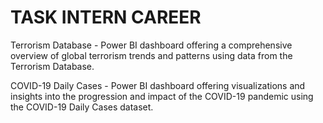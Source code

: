 # TASK INTERN CAREER
Terrorism Database - Power BI dashboard offering a comprehensive overview of global terrorism trends and patterns using data from the Terrorism Database.

COVID-19 Daily Cases - Power BI dashboard offering visualizations and insights into the progression and impact of the COVID-19 pandemic using the COVID-19 Daily Cases dataset.
